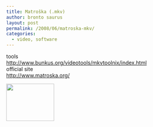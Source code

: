 ```yaml
---
title: Matroška (.mkv)
author: bronto saurus
layout: post
permalink: /2008/06/matroska-mkv/
categories:
  - video, software
---
```

tools  
<a href="http://www.bunkus.org/videotools/mkvtoolnix/index.html" target="_blank" >http://www.bunkus.org/videotools/mkvtoolnix/index.html</a>  
official site  
<a href="http://www.matroska.org/" target="_blank" >http://www.matroska.org/</a>

<img src="/images/matroska.png" width="128" height="100" border="0" alt="" />